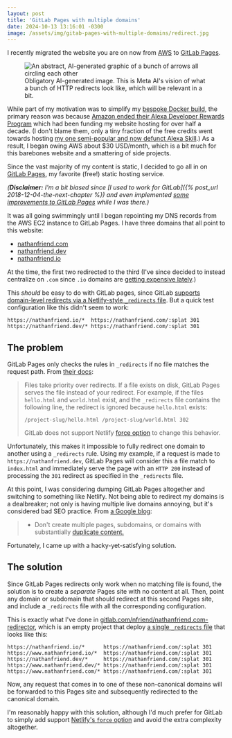 ```yaml
---
layout: post
title: 'GitLab Pages with multiple domains'
date: 2024-10-13 13:16:01 -0300
image: /assets/img/gitab-pages-with-multiple-domains/redirect.jpg
---
```


I recently migrated the website you are on now from [AWS](https://aws.amazon.com/) to [GitLab Pages](https://docs.gitlab.com/ee/user/project/pages/).

<figure>
    <img loading="lazy" src="{{ '/assets/img/gitab-pages-with-multiple-domains/redirect.jpg' | relative_url }}" alt="An abstract, AI-generated graphic of a bunch of arrows all circling each other" />
    <figcaption>Obligatory AI-generated image. This is Meta AI's vision of what a bunch of HTTP redirects look like, which will be relevant in a bit.</figcaption>
</figure>

While part of my motivation was to simplify my [bespoke Docker build](https://gitlab.com/nfriend/website-3.0-docker), the primary reason was because [Amazon ended their Alexa Developer Rewards Program](https://www.theverge.com/2024/4/10/24126291/amazon-stop-paying-developers-alexa-skills) which had been funding my website hosting for over half a decade. (I don't blame them, only a tiny fraction of the free credits went towards hosting [my one semi-popular and now defunct Alexa Skill](https://gitlab.com/nfriend/days-until).) As a result, I began owing AWS about $30 USD/month, which is a bit much for this barebones website and a smattering of side projects.

Since the vast majority of my content is static, I decided to go all in on [GitLab Pages](https://docs.gitlab.com/ee/user/project/pages/), my favorite (free!) static hosting service.

_(**Disclaimer:** I'm a bit biased since [I used to work for GitLab]({% post_url 2018-12-04-the-next-chapter %}) and even implemented [some improvements to GitLab Pages](https://gitlab.com/gitlab-org/gitlab-pages/-/merge_requests/458) while I was there.)_

It was all going swimmingly until I began repointing my DNS records from the AWS EC2 instance to GitLab Pages. I have three domains that all point to this website:

- [nathanfriend.com](https://nathanfriend.com)
- [nathanfriend.dev](https://nathanfriend.dev)
- [nathanfriend.io](https://nathanfriend.io)

At the time, the first two redirected to the third (I've since decided to instead centralize on `.com` since `.io` domains are [getting expensive lately](https://news.ycombinator.com/item?id=29403773).)

This _should_ be easy to do with GitLab pages, since GitLab [supports domain-level redirects via a Netlify-style `_redirects` file](https://docs.gitlab.com/ee/user/project/pages/redirects.html#domain-level-redirects). But a quick test configuration like this didn't seem to work:

```plaintext
https://nathanfriend.io/*  https://nathanfriend.com/:splat 301
https://nathanfriend.dev/* https://nathanfriend.com/:splat 301
```

## The problem

GitLab Pages only checks the rules in `_redirects` if no file matches the request path. From [their docs](https://docs.gitlab.com/ee/user/project/pages/redirects.html#files-override-redirects):

> Files take priority over redirects. If a file exists on disk, GitLab Pages serves the file instead of your redirect. For example, if the files `hello.html` and `world.html` exist, and the `_redirects` file contains the following line, the redirect is ignored because `hello.html` exists:
>
> ```
> /project-slug/hello.html /project-slug/world.html 302
> ```
>
> GitLab does not support Netlify [force option](https://docs.netlify.com/routing/redirects/rewrites-proxies/#shadowing) to change this behavior.

Unfortunately, this makes it impossible to fully redirect one domain to another using a `_redirects` rule. Using my example, if a request is made to `https://nathanfriend.dev`, GitLab Pages will consider this a file match to `index.html` and immediately serve the page with an `HTTP 200` instead of processing the `301` redirect as specified in the `_redirects` file.

At this point, I was considering dumping GitLab Pages altogether and switching to something like Netlify. Not being able to redirect my domains is a dealbreaker; not only is having multiple live domains annoying, but it's considered bad SEO practice. From [a Google blog](https://developers.google.com/search/blog/2008/09/demystifying-duplicate-content-penalty):

> - Don't create multiple pages, subdomains, or domains with substantially [duplicate content.](https://developers.google.com/search/docs/advanced/guidelines/duplicate-content)

Fortunately, I came up with a hacky-yet-satisfying solution.

## The solution

Since GitLab Pages redirects only work when no matching file is found, the solution is to create a _separate_ Pages site with no content at all. Then, point any domain or subdomain that should redirect at this second Pages site, and include a `_redirects` file with all the corresponding configuration.

This is exactly what I've done in [gitlab.com/nfriend/nathanfriend.com-redirector](https://gitlab.com/nfriend/nathanfriend.com-redirector/), which is an empty project that deploy [a single `_redirects` file](https://gitlab.com/nfriend/nathanfriend.com-redirector/-/blob/main/public/_redirects?ref_type=heads) that looks like this:

```plaintext
https://nathanfriend.io/*      https://nathanfriend.com/:splat 301
https://www.nathanfriend.io/*  https://nathanfriend.com/:splat 301
https://nathanfriend.dev/*     https://nathanfriend.com/:splat 301
https://www.nathanfriend.dev/* https://nathanfriend.com/:splat 301
https://www.nathanfriend.com/* https://nathanfriend.com/:splat 301
```

Now, any request that comes in to one of these non-canonical domains will be forwarded to this Pages site and subsequently redirected to the canonical domain.

I'm reasonably happy with this solution, although I'd much prefer for GitLab to simply add support [Netlify's `force` option](https://docs.netlify.com/routing/redirects/rewrites-proxies/#shadowing) and avoid the extra complexity altogether.
